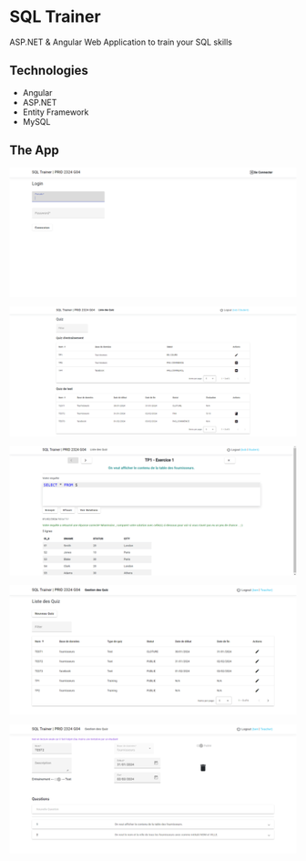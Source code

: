 # SQL Trainer

ASP.NET & Angular Web Application to train your SQL skills

## Technologies

- Angular
- ASP.NET
- Entity Framework
- MySQL

## The App

![login](/images/image.png)

![quizzes-student](/images/image-5.png)

![question](/images/image-6.png)

![quizzes-teacher](/images/image-1.png)

![edit-quiz](/images/image-3.png)
